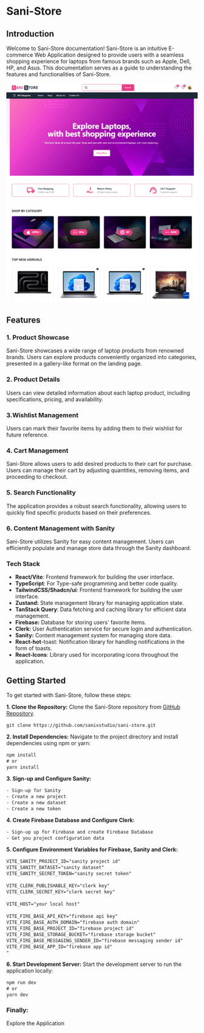 # Sani-Store

## Introduction

Welcome to Sani-Store documentation! Sani-Store is an intuitive E-commerce Web Application designed to provide users with a seamless shopping experience for laptops from famous brands such as Apple, Dell, HP, and Asus. This documentation serves as a guide to understanding the features and functionalities of Sani-Store.

![Sani-Store Logo](/public/sani-store.png)

## Features

### 1. Product Showcase

Sani-Store showcases a wide range of laptop products from renowned brands. Users can explore products conveniently organized into categories, presented in a gallery-like format on the landing page.

### 2. Product Details

Users can view detailed information about each laptop product, including specifications, pricing, and availability.

### 3.Wishlist Management

Users can mark their favorite items by adding them to their wishlist for future reference.

### 4. Cart Management

Sani-Store allows users to add desired products to their cart for purchase. Users can manage their cart by adjusting quantities, removing items, and proceeding to checkout.

### 5. Search Functionality

The application provides a robust search functionality, allowing users to quickly find specific products based on their preferences.

### 6. Content Management with Sanity

Sani-Store utilizes Sanity for easy content management. Users can efficiently populate and manage store data through the Sanity dashboard.

### Tech Stack

- **React/Vite**: Frontend framework for building the user interface.
- **TypeScript**: For Type-safe programming and better code quality.
- **TailwindCSS/Shadcn/ui**: Frontend framework for building the user interface.
- **Zustand:** State management library for managing application state.
- **TanStack Query**: Data fetching and caching library for efficient data management.
- **Firebase:** Database for storing users' favorite items.
- **Clerk:** User Authentication service for secure login and authentication.
- **Sanity:** Content management system for managing store data.
- **React-hot**-toast: Notification library for handling notifications in the form of toasts.
- **React-Icons**: Library used for incorporating icons throughout the application.

## Getting Started

To get started with Sani-Store, follow these steps:

**1. Clone the Repository:** Clone the Sani-Store repository from [GitHub Repository](https://github.com/sanixstudio/sani-store.git).

```
git clone https://github.com/sanixstudio/sani-store.git
```

**2. Install Dependencies:** Navigate to the project directory and install dependencies using npm or yarn:

```
npm install
# or
yarn install
```

**3. Sign-up and Configure Sanity:**

```
- Sign-up for Sanity
- Create a new project
- Create a new dataset
- Create a new token
```

**4. Create Firebase Database and Configure Clerk:**

```
- Sign-up up for Firebase and create Firebase Database
- Get you project configuration data
```

**5. Configure Environment Variables for Firebase, Sanity and Clerk:**

```
VITE_SANITY_PROJECT_ID="sanity project id"
VITE_SANITY_DATASET="sanity dataset"
VITE_SANITY_SECRET_TOKEN="sanity secret token"

VITE_CLERK_PUBLISHABLE_KEY="clerk key"
VITE_CLERK_SECRET_KEY="clerk secret key"  

VITE_HOST="your local host"

VITE_FIRE_BASE_API_KEY="firebase api key"
VITE_FIRE_BASE_AUTH_DOMAIN="firebase auth domain"
VITE_FIRE_BASE_PROJECT_ID="firebase project id"
VITE_FIRE_BASE_STORAGE_BUCKET="firebase storage bucket"
VITE_FIRE_BASE_MESSAGING_SENDER_ID="firebase messaging sender id"
VITE_FIRE_BASE_APP_ID="firebase app id"
"
```

**6. Start Development Server:** Start the development server to run the application locally:

```
npm run dev
# or
yarn dev
```

### Finally:

Explore the Application
